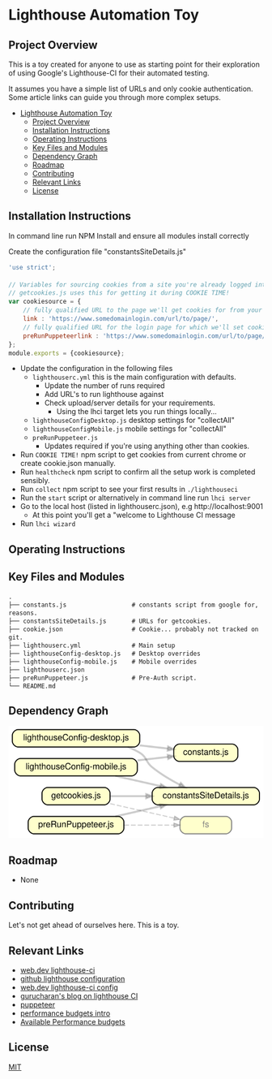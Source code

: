 # Lighthouse Automation Toy

## Project Overview
This is a toy created for anyone to use as starting point for their exploration of using Google's Lighthouse-CI for their automated testing. 

It assumes you have a simple list of URLs and only cookie authentication.
Some article links can guide you through more complex setups.

- [Lighthouse Automation Toy](#lighthouse-automation-toy)
  - [Project Overview](#project-overview)
  - [Installation Instructions](#installation-instructions)
  - [Operating Instructions](#operating-instructions)
  - [Key Files and Modules](#key-files-and-modules)
  - [Dependency Graph](#dependency-graph)
  - [Roadmap](#roadmap)
  - [Contributing](#contributing)
  - [Relevant Links](#relevant-links)
  - [License](#license)

## Installation Instructions
In command line run NPM Install and ensure all modules install correctly

Create the configuration file "constantsSiteDetails.js"
```javascript
'use strict';

// Variables for sourcing cookies from a site you're already logged into.
// getcookies.js uses this for getting it during COOKIE TIME!
var cookiesource = {
    // fully qualified URL to the page we'll get cookies for from your current browser.
    link : 'https://www.somedomainlogin.com/url/to/page/',
    // fully qualified URL for the login page for which we'll set cookies with puppeteer.
    preRunPuppeteerlink : 'https://www.somedomainlogin.com/url/to/page/',
};
module.exports = {cookiesource};

```

- Update the configuration in the following files
  - `lighthouserc.yml` this is the main configuration with defaults.
    - Update the number of runs required
    - Add URL's to run lighthouse against
    - Check upload/server details for your requirements. 
      - Using the lhci target lets you run things locally...
  - `lighthouseConfigDesktop.js` desktop settings for "collectAll"
  - `lighthouseConfigMobile.js` mobile settings for "collectAll"
  - `preRunPuppeteer.js`
    - Updates required if you're using anything other than cookies.
- Run `COOKIE TIME!` npm script to get cookies from current chrome or create cookie.json manually.
- Run `healthcheck` npm script to confirm all the setup work is completed sensibly.
- Run `collect` npm script to see your first results in `./lighthouseci`
- Run the `start` script or alternatively in command line run `lhci server`
- Go to the local host (listed in lighthouserc.json), e.g http://localhost:9001
  -  At this point you'll get a "welcome to Lighthouse CI message
- Run `lhci wizard`

## Operating Instructions

## Key Files and Modules
    .
    ├── constants.js                  # constants script from google for, reasons.
    ├── constantsSiteDetails.js       # URLs for getcookies.    
    ├── cookie.json                   # Cookie... probably not tracked on git.
    ├── lighthouserc.yml              # Main setup   
    ├── lighthouseConfig-desktop.js   # Desktop overrides
    ├── lighthouseConfig-mobile.js    # Mobile overrides
    ├── lighthouserc.json
    ├── preRunPuppeteer.js            # Pre-Auth script.
    └── README.md
## Dependency Graph
![Dependency Graph svg](./docs/dependencygraph.svg)

## Roadmap
- None

## Contributing
Let's not get ahead of ourselves here. 
This is a toy.

## Relevant Links
-  [web.dev lighthouse-ci](https://web.dev/lighthouse-ci/)
-  [github lighthouse configuration](https://github.com/GoogleChrome/lighthouse/blob/master/docs/configuration.md)
-  [web.dev lighthouse-ci config](https://github.com/GoogleChrome/lighthouse-ci/blob/main/docs/configuration.md)
-  [gurucharan's blog on lighthouse CI](https://www.gurucharan.in/web/nodejs/lighthouse-ci-the-complete-guide-part-1/)
-  [puppeteer](https://github.com/puppeteer/puppeteer/blob/v2.0.0/docs/api.md#class-browser)
-  [performance budgets intro](https://web.dev/use-lighthouse-for-performance-budgets/)
-  [Available Performance budgets](https://github.com/GoogleChrome/lighthouse/blob/master/docs/performance-budgets.md)

## License
[MIT](https://choosealicense.com/licenses/mit/)